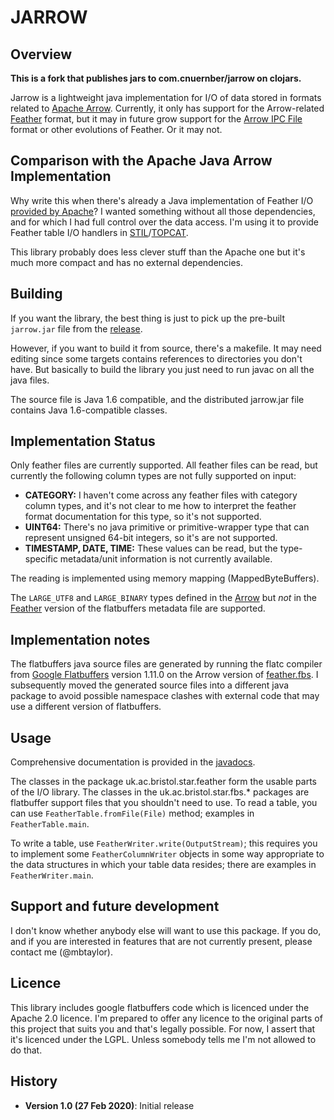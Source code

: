 JARROW
======

Overview
--------

**This is a fork that publishes jars to com.cnuernber/jarrow on clojars.**


Jarrow is a lightweight java implementation for I/O of data stored
in formats related to [Apache Arrow](https://arrow.apache.org/).
Currently, it only has support for the Arrow-related
[Feather](https://github.com/wesm/feather) format,
but it may in future grow support for the
[Arrow IPC File](https://arrow.apache.org/docs/format/Columnar.html#ipc-file-format) format or other evolutions of Feather.
Or it may not.

Comparison with the Apache Java Arrow Implementation
----------------------------------------------------

Why write this when there's already a Java implementation of
Feather I/O [provided by Apache](https://arrow.apache.org/docs/java/)?
I wanted something without all those dependencies,
and for which I had full control over the data access.
I'm using it to provide Feather table I/O handlers in
[STIL](http://www.starlink.ac.uk/stil/)/[TOPCAT](http://www.starlink.ac.uk/topcat/).

This library probably does less clever stuff than the Apache one
but it's much more compact and has no external dependencies.

Building
--------

If you want the library, the best thing is just to pick up the
pre-built `jarrow.jar` file from the
[release](https://github.com/mbtaylor/jarrow/releases).

However, if you want to build it from source, there's a makefile.
It may need editing since some targets contains references to
directories you don't have.  But basically to build the library
you just need to run javac on all the java files.

The source file is Java 1.6 compatible, and the distributed
jarrow.jar file contains Java 1.6-compatible classes.

Implementation Status
---------------------

Only feather files are currently supported.
All feather files can be read, but currently the following column types
are not fully supported on input:

   * **CATEGORY:** I haven't come across any feather files with category
     column types, and it's not clear to me how to interpret the feather
     format documentation for this type, so it's not supported.
   * **UINT64:** There's no java primitive or primitive-wrapper type that can 
     represent unsigned 64-bit integers, so it's are not supported.
   * **TIMESTAMP, DATE, TIME:** These values can be read, but the
     type-specific metadata/unit information is not currently available.

The reading is implemented using memory mapping (MappedByteBuffers).

The `LARGE_UTF8` and `LARGE_BINARY` types defined in the
[Arrow](https://github.com/apache/arrow/blob/master/cpp/src/arrow/ipc/feather.fbs)
but _not_ in the
[Feather](https://github.com/wesm/feather/blob/master/cpp/src/feather/metadata.fbs)
version of the flatbuffers metadata file are supported.


Implementation notes
--------------------

The flatbuffers java source files are generated by running the flatc
compiler from [Google Flatbuffers](https://github.com/google/flatbuffers)
version 1.11.0 on the Arrow version of
[feather.fbs](https://github.com/apache/arrow/blob/master/cpp/src/arrow/ipc/feather.fbs).
I subsequently moved the generated source files into a different
java package to avoid possible namespace clashes with external code
that may use a different version of flatbuffers.


Usage
-----

Comprehensive documentation is provided in the
[javadocs](https://mbtaylor.github.io/jarrow/javadocs/).

The classes in the package uk.ac.bristol.star.feather form the
usable parts of the I/O library.  The classes in the
uk.ac.bristol.star.fbs.* packages are flatbuffer support files
that you shouldn't need to use.
To read a table, you can use `FeatherTable.fromFile(File)` method;
examples in `FeatherTable.main`.

To write a table, use `FeatherWriter.write(OutputStream)`;
this requires you to implement some `FeatherColumnWriter` objects
in some way appropriate to the data structures in which your table
data resides; there are examples in `FeatherWriter.main`.


Support and future development
------------------------------

I don't know whether anybody else will want to use this package.
If you do, and if you are interested in features that are not
currently present, please contact me (@mbtaylor).


Licence
-------

This library includes google flatbuffers code which is licenced
under the Apache 2.0 licence.
I'm prepared to offer any licence to the original parts of this
project that suits you and that's legally possible.
For now, I assert that it's licenced under the LGPL.
Unless somebody tells me I'm not allowed to do that.


History
-------

* **Version 1.0 (27 Feb 2020)**: Initial release


